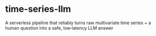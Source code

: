 # time-series-llm
A serverless pipeline that reliably turns raw multivariate time series + a human question into a safe, low‑latency LLM answer
